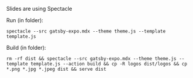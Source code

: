 Slides are using Spectacle

Run (in folder):

```
spectacle --src gatsby-expo.mdx --theme theme.js --template template.js
```

Build (in folder):

```
rm -rf dist && spectacle --src gatsby-expo.mdx --theme theme.js --template template.js --action build && cp -R logos dist/logos && cp *.png *.jpg *.jpeg dist && serve dist
```



